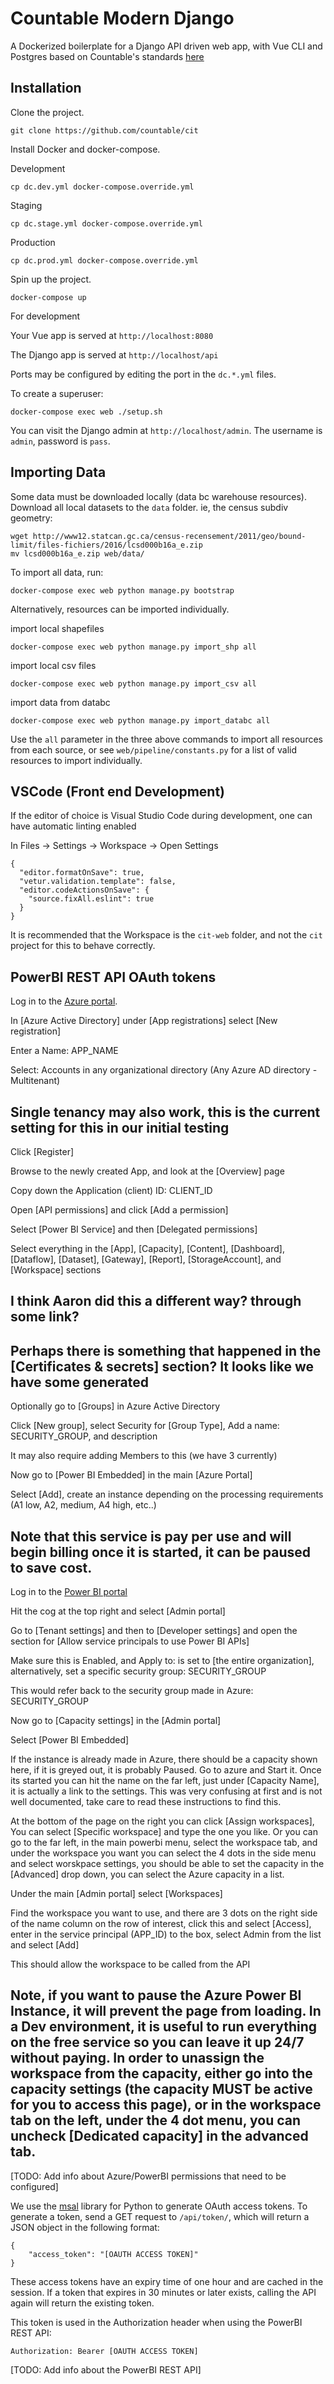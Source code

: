# Countable Modern Django

A Dockerized boilerplate for a Django API driven web app, with Vue CLI and Postgres based on Countable's standards [here](https://github.com/countable-web/open-source-corporation/tree/master/product/engineering)

## Installation

Clone the project.

```
git clone https://github.com/countable/cit
```

Install Docker and docker-compose.


Development
```
cp dc.dev.yml docker-compose.override.yml
```
Staging
```
cp dc.stage.yml docker-compose.override.yml
```
Production
```
cp dc.prod.yml docker-compose.override.yml
```
Spin up the project.

```
docker-compose up
```

For development

Your Vue app is served at `http://localhost:8080`

The Django app is served at `http://localhost/api`

Ports may be configured by editing the port in the `dc.*.yml` files.

To create a superuser:

```
docker-compose exec web ./setup.sh
```

You can visit the Django admin at `http://localhost/admin`. The username is `admin`, password is `pass`.


## Importing Data

Some data must be downloaded locally (data bc warehouse resources). Download all local datasets to the `data` folder. ie, the census subdiv geometry:
```
wget http://www12.statcan.gc.ca/census-recensement/2011/geo/bound-limit/files-fichiers/2016/lcsd000b16a_e.zip
mv lcsd000b16a_e.zip web/data/
```

To import all data, run:
```
docker-compose exec web python manage.py bootstrap
```

Alternatively, resources can be imported individually.

import local shapefiles
```
docker-compose exec web python manage.py import_shp all
```

import local csv files
```
docker-compose exec web python manage.py import_csv all
```

import data from databc
```
docker-compose exec web python manage.py import_databc all
```

Use the `all` parameter in the three above commands to import all resources from each source, or see `web/pipeline/constants.py` for a list of valid resources to import individually.

## VSCode (Front end Development)

If the editor of choice is Visual Studio Code during development, one can have automatic linting enabled

In Files -> Settings -> Workspace -> Open Settings
```
{
  "editor.formatOnSave": true,
  "vetur.validation.template": false,
  "editor.codeActionsOnSave": {
    "source.fixAll.eslint": true
  }
}
```

It is recommended that the Workspace is the `cit-web` folder, and not the `cit` project for this to behave correctly.

## PowerBI REST API OAuth tokens

Log in to the [Azure portal](https://portal.azure.com/).

In [Azure Active Directory] under [App registrations] select [New registration]

Enter a Name: APP_NAME

Select: Accounts in any organizational directory (Any Azure AD directory - Multitenant)
## Single tenancy may also work, this is the current setting for this in our initial testing 

Click [Register]

Browse to the newly created App, and look at the [Overview] page

Copy down the Application (client) ID: CLIENT_ID

Open [API permissions] and click [Add a permission]

Select [Power BI Service] and then [Delegated permissions]

Select everything in the [App], [Capacity], [Content], [Dashboard], [Dataflow], [Dataset], [Gateway], [Report], [StorageAccount], and [Workspace] sections

## I think Aaron did this a different way? through some link?

## Perhaps there is something that happened in the [Certificates & secrets] section? It looks like we have some generated

Optionally go to [Groups] in Azure Active Directory

Click [New group], select Security for [Group Type], Add a name: SECURITY_GROUP, and description

It may also require adding Members to this (we have 3 currently)

Now go to [Power BI Embedded] in the main [Azure Portal]

Select [Add], create an instance depending on the processing requirements (A1 low, A2, medium, A4 high, etc..)
## Note that this service is pay per use and will begin billing once it is started, it can be paused to save cost.

Log in to the [Power BI portal](powerbi.microsoft.com)

Hit the cog at the top right and select [Admin portal]

Go to [Tenant settings] and then to [Developer settings] and open the section for [Allow service principals to use Power BI APIs]

Make sure this is Enabled, and Apply to: is set to [the entire organization], alternatively, set a specific security group: SECURITY_GROUP

This would refer back to the security group made in Azure: SECURITY_GROUP

Now go to [Capacity settings] in the [Admin portal]

Select [Power BI Embedded]

If the instance is already made in Azure, there should be a capacity shown here, if it is greyed out, it is probably Paused. Go to azure and Start it. Once its started you can hit the name on the far left, just under [Capacity Name], it is actually a link to the settings. This was very confusing at first and is not well documented, take care to read these instructions to find this.

At the bottom of the page on the right you can click [Assign workspaces], You can select [Specific workspace] and type the one you like. Or you can go to the far left, in the main powerbi menu, select the workspace tab, and under the workspace you want you can select the 4 dots in the side menu and select worskpace settings, you should be able to set the capacity in the [Advanced] drop down, you can select the Azure capacity in a list.

Under the main [Admin portal] select [Workspaces]

Find the workspace you want to use, and there are 3 dots on the right side of the name column on the row of interest, click this and select [Access], enter in the service principal (APP_ID) to the box, select Admin from the list and select [Add]

This should allow the workspace to be called from the API

## Note, if you want to pause the Azure Power BI Instance, it will prevent the page from loading. In a Dev environment, it is useful to run everything on the free service so you can leave it up 24/7 without paying. In order to unassign the workspace from the capacity, either go into the capacity settings (the capacity MUST be active for you to access this page), or in the workspace tab on the left, under the 4 dot menu, you can uncheck [Dedicated capacity] in the advanced tab.

[TODO: Add info about Azure/PowerBI permissions that need to be configured]

We use the [msal](https://github.com/AzureAD/microsoft-authentication-library-for-python) library for Python to generate OAuth access tokens. To generate a token, send a GET request to `/api/token/`, which will return a JSON object in the following format:

```
{
    "access_token": "[OAUTH ACCESS TOKEN]"
}
```

These access tokens have an expiry time of one hour and are cached in the session. If a token that expires in 30 minutes or later exists, calling the API again will return the existing token.

This token is used in the Authorization header when using the PowerBI REST API:

`Authorization: Bearer [OAUTH ACCESS TOKEN]`

[TODO: Add info about the PowerBI REST API]